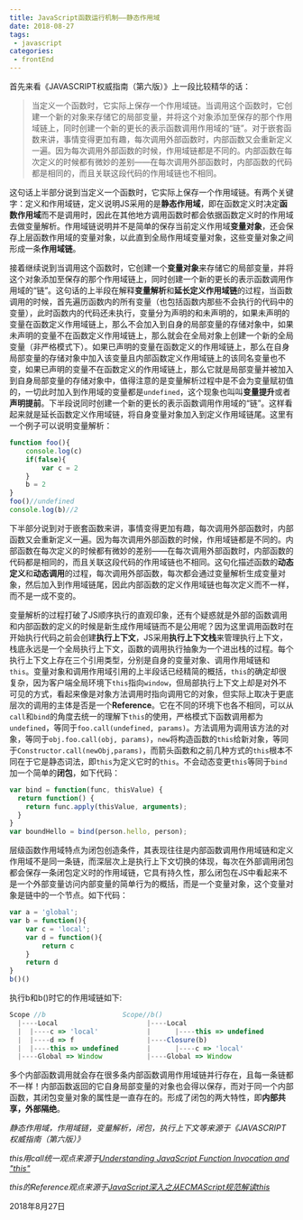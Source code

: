 ```yaml
---
title: JavaScript函数运行机制——静态作用域  
date: 2018-08-27
tags:
 - javascript        
categories: 
 - frontEnd
---
```


首先来看《JAVASCRIPT权威指南（第六版）》上一段比较精华的话：

> 当定义一个函数时，它实际上保存一个作用域链。当调用这个函数时，它创建一个新的对象来存储它的局部变量，并将这个对象添加至保存的那个作用域链上，同时创建一个新的更长的表示函数调用作用域的“链”。对于嵌套函数来讲，事情变得更加有趣，每次调用外部函数时，内部函数又会重新定义一遍。因为每次调用外部函数的时候，作用域链都是不同的。内部函数在每次定义的时候都有微妙的差别——在每次调用外部函数时，内部函数的代码都是相同的，而且关联这段代码的作用域链也不相同。

这句话上半部分说到当定义一个函数时，它实际上保存一个作用域链。有两个关键字：定义和作用域链，定义说明JS采用的是**静态作用域**，即在函数定义时决定**函数作用域**而不是调用时，因此在其他地方调用函数时都会依据函数定义时的作用域去做变量解析。作用域链说明并不是简单的保存当前定义作用域**变量对象**，还会保存上层函数作用域的变量对象，以此直到全局作用域变量对象，这些变量对象之间形成一条**作用域链**。

接着继续说到当调用这个函数时，它创建一个**变量对象**来存储它的局部变量，并将这个对象添加至保存的那个作用域链上，同时创建一个新的更长的表示函数调用作用域的“链”。这句话的上半段在解释**变量解析**和**延长定义作用域链**的过程，当函数调用的时候，首先遍历函数内的所有变量（也包括函数内那些不会执行的代码中的变量），此时函数内的代码还未执行，变量分为声明的和未声明的，如果未声明的变量在函数定义作用域链上，那么不会加入到自身的局部变量的存储对象中，如果未声明的变量不在函数定义作用域链上，那么就会在全局对象上创建一个新的全局变量（非严格模式下）。如果已声明的变量在函数定义的作用域链上，那么在自身局部变量的存储对象中加入该变量且内部函数定义作用域链上的该同名变量也不变，如果已声明的变量不在函数定义的作用域链上，那么它就是局部变量并被加入到自身局部变量的存储对象中，值得注意的是变量解析过程中是不会为变量赋初值的，一切此时加入到作用域的变量都是`undefined`，这个现象也叫叫**变量提升**或者**声明提前**。下半段说同时创建一个新的更长的表示函数调用作用域的“链”。这样看起来就是延长函数定义作用域链，将自身变量对象加入到定义作用域链尾。这里有一个例子可以说明变量解析：

```js
function foo(){
    console.log(c)
    if(false){
        var c = 2
    }
    b = 2 
}
foo()//undefined
console.log(b)//2
```

下半部分说到对于嵌套函数来讲，事情变得更加有趣，每次调用外部函数时，内部函数又会重新定义一遍。因为每次调用外部函数的时候，作用域链都是不同的。内部函数在每次定义的时候都有微妙的差别——在每次调用外部函数时，内部函数的代码都是相同的，而且关联这段代码的作用域链也不相同。这句化描述函数的**动态定义**和**动态调用**的过程，每次调用外部函数，每次都会通过变量解析生成变量对象，然后加入到作用域链尾，因此内部函数的定义作用域链也每次定义而不一样，而不是一成不变的。

变量解析的过程打破了JS顺序执行的直观印象，还有个疑惑就是外部的函数调用和内部函数的定义的时候是新生成作用域链而不是公用呢？因为这里调用函数时在开始执行代码之前会创建**执行上下文**，JS采用**执行上下文栈**来管理执行上下文，栈底永远是一个全局执行上下文，函数的调用执行抽象为一个进出栈的过程。每个执行上下文上存在三个引用类型，分别是自身的变量对象、调用作用域链和`this`。变量对象和调用作用域引用的上半段话已经精简的概括，`this`的确定却很复杂，因为客户端全局环境下`this`指向`window`，但局部执行上下文上却是对外不可见的方式，看起来像是对象方法调用时指向调用它的对象，但实际上取决于更底层次的调用的主体是否是一个**Reference**。它在不同的环境下也各不相同，可以从`call`和`bind`的角度去统一的理解下`this`的使用，严格模式下函数调用都为`undefined`，等同于`foo.call(undefined, params)`。方法调用为调用该方法的对象，等同于`obj.foo.call(obj, params)`，`new`将构造函数的`this`给新对象，等同于`Constructor.call(newObj,params)`，而箭头函数和之前几种方式的`this`根本不同在于它是静态词法，即`this`为定义它时的`this`。不会动态变更`this`等同于`bind`加一个简单的**闭包**，如下代码：

```js
var bind = function(func, thisValue) {
  return function() {
    return func.apply(thisValue, arguments);
  }
}
var boundHello = bind(person.hello, person);
```

层级函数作用域特点为闭包创造条件，其表现往往是内部函数调用作用域链和定义作用域不是同一条链，而深层次上是执行上下文切换的体现，每次在外部调用闭包都会保存一条闭包定义时的作用域链，它具有持久性，那么闭包在JS中看起来不是一个外部变量访问内部变量的简单行为的概括，而是一个变量对象，这个变量对象是链中的一个节点。如下代码：

```js
var a = 'global';
var b = function(){
    var c = 'local';
    var d = function(){
        return c
    }
    return d
}
b()()
```
执行b和b()时它的作用域链如下:

```js
Scope //b                   Scope//b()
  |----Local                      |----Local
  |  |----c => 'local'            |      |----this => undefined    
  |  |----d => f                  |----Closure(b)
  |  |----this => undefined       |      |----c => 'local' 
  |----Global => Window           |----Global => Window 
```

多个内部函数调用就会存在很多条内部函数调用作用域链并行存在，且每一条链都不一样！内部函数返回的它自身局部变量的对象也会得以保存，而对于同一个内部函数，其闭包变量对象的属性是一直存在的。形成了闭包的两大特性，即**内部共享，外部隔绝**。

*静态作用域，作用域链，变量解析，闭包，执行上下文等来源于《JAVASCRIPT权威指南（第六版）》*

*this用call统一观点来源于[Understanding JavaScript Function Invocation and "this"](https://yehudakatz.com/2011/08/11/understanding-javascript-function-invocation-and-this/)*

*this的Reference观点来源于[JavaScript深入之从ECMAScript规范解读this](https://github.com/mqyqingfeng/Blog/issues/7)*

2018年8月27日
